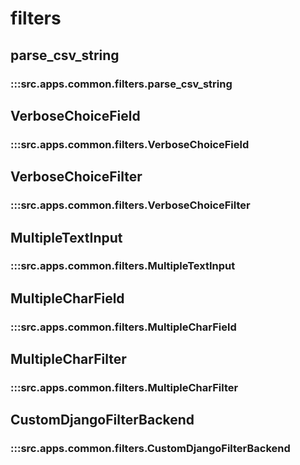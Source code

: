 # filters

## parse_csv_string

### :::src.apps.common.filters.parse_csv_string

## VerboseChoiceField

### :::src.apps.common.filters.VerboseChoiceField

## VerboseChoiceFilter

### :::src.apps.common.filters.VerboseChoiceFilter

## MultipleTextInput

### :::src.apps.common.filters.MultipleTextInput

## MultipleCharField

### :::src.apps.common.filters.MultipleCharField

## MultipleCharFilter

### :::src.apps.common.filters.MultipleCharFilter

## CustomDjangoFilterBackend

### :::src.apps.common.filters.CustomDjangoFilterBackend

